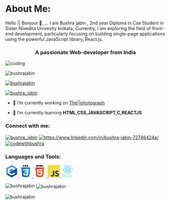 # About Me:

 Hello || Bonjour 👋.....
 I am Bushra jabin , 2nd year Diploma in Cse Student in Sister Nivedita Univesity kolkata, Currently, I am exploring the field of front-end development, particularly focusing on building single-page applications using the powerful JavaScript library, React.js.
<h3 align="center">A passionate Web-developer from India</h3>
<img align="centre" alt="coding" width="400" src="https://camo.githubusercontent.com/cae12fddd9d6982901d82580bdf321d81fb299141098ca1c2d4891870827bf17/68747470733a2f2f6d69726f2e6d656469756d2e636f6d2f6d61782f313336302f302a37513379765349765f7430696f4a2d5a2e676966">
<p align="left"> <img src="https://komarev.com/ghpvc/?username=bushrajabin&label=Profile%20views&color=0e75b6&style=flat" alt="bushrajabin" /> </p>

<p align="left"> <a href="https://github.com/ryo-ma/github-profile-trophy"><img src="https://github-profile-trophy.vercel.app/?username=bushrajabin" alt="bushrajabin" /></a> </p>

<p align="left"> <a href="https://twitter.com/bushra_jabin" target="blank"><img src="https://img.shields.io/twitter/follow/bushra_jabin?logo=twitter&style=for-the-badge" alt="bushra_jabin" /></a> </p>

- 🔭 I’m currently working on [The||photograph](https://bushrajabin.github.io/photography-P1/)

- 🌱 I’m currently learning **HTML,CSS,JAVASCRIPT,C,REACTJS**

<h3 align="left">Connect with me:</h3>
<p align="left">
<a href="https://twitter.com/bushra_jabin" target="blank"><img align="center" src="https://raw.githubusercontent.com/rahuldkjain/github-profile-readme-generator/master/src/images/icons/Social/twitter.svg" alt="bushra_jabin" height="30" width="40" /></a>
<a href="https://linkedin.com/in/https://www.linkedin.com/in/bushra-jabin-72746424a/" target="blank"><img align="center" src="https://raw.githubusercontent.com/rahuldkjain/github-profile-readme-generator/master/src/images/icons/Social/linked-in-alt.svg" alt="https://www.linkedin.com/in/bushra-jabin-72746424a/" height="30" width="40" /></a>
<a href="https://www.youtube.com/c/codewithbushra" target="blank"><img align="center" src="https://raw.githubusercontent.com/rahuldkjain/github-profile-readme-generator/master/src/images/icons/Social/youtube.svg" alt="codewithbushra" height="30" width="40" /></a>
</p>

<h3 align="left">Languages and Tools:</h3>
<p align="left"> <a href="https://www.cprogramming.com/" target="_blank" rel="noreferrer"> <img src="https://raw.githubusercontent.com/devicons/devicon/master/icons/c/c-original.svg" alt="c" width="40" height="40"/> </a> <a href="https://www.w3schools.com/css/" target="_blank" rel="noreferrer"> <img src="https://raw.githubusercontent.com/devicons/devicon/master/icons/css3/css3-original-wordmark.svg" alt="css3" width="40" height="40"/> </a> <a href="https://www.w3.org/html/" target="_blank" rel="noreferrer"> <img src="https://raw.githubusercontent.com/devicons/devicon/master/icons/html5/html5-original-wordmark.svg" alt="html5" width="40" height="40"/> </a> <a href="https://developer.mozilla.org/en-US/docs/Web/JavaScript" target="_blank" rel="noreferrer"> <img src="https://raw.githubusercontent.com/devicons/devicon/master/icons/javascript/javascript-original.svg" alt="javascript" width="40" height="40"/> </a> <a href="https://reactjs.org/" target="_blank" rel="noreferrer"> <img src="https://raw.githubusercontent.com/devicons/devicon/master/icons/react/react-original-wordmark.svg" alt="react" width="40" height="40"/> </a> </p>

<p><img align="left" src="https://github-readme-stats.vercel.app/api/top-langs?username=bushrajabin&show_icons=true&locale=en&layout=compact" alt="bushrajabin" /></p>

<p>&nbsp;<img align="center" src="https://github-readme-stats.vercel.app/api?username=bushrajabin&show_icons=true&locale=en" alt="bushrajabin" /></p>

<p><img align="center" src="https://github-readme-streak-stats.herokuapp.com/?user=bushrajabin&" alt="bushrajabin" /></p>
